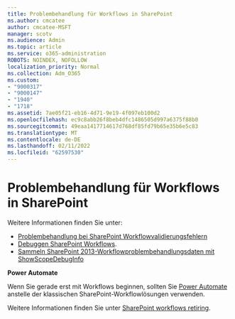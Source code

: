 ```yaml
---
title: Problembehandlung für Workflows in SharePoint
ms.author: cmcatee
author: cmcatee-MSFT
manager: scotv
ms.audience: Admin
ms.topic: article
ms.service: o365-administration
ROBOTS: NOINDEX, NOFOLLOW
localization_priority: Normal
ms.collection: Adm_O365
ms.custom:
- "9000317"
- "9000147"
- "1940"
- "1718"
ms.assetid: 7ae05f21-eb16-4d71-9e19-4f097eb100d2
ms.openlocfilehash: ec9c8abb26f8beb4dfc1486505d997a6375f88b0
ms.sourcegitcommit: 49eaa1417714617d768df85fd79b65e35b6e5c83
ms.translationtype: MT
ms.contentlocale: de-DE
ms.lasthandoff: 02/11/2022
ms.locfileid: "62597530"
---
```

# <a name="troubleshoot-workflows-in-sharepoint"></a>Problembehandlung für Workflows in SharePoint

Weitere Informationen finden Sie unter:

- [Problembehandlung bei SharePoint Workflowvalidierungsfehlern](https://docs.microsoft.com/sharepoint/dev/general-development/troubleshooting-sharepoint-server-workflow-validation-errors-in-visio)
- [Debuggen SharePoint Workflows](https://docs.microsoft.com/sharepoint/dev/general-development/debugging-sharepoint-server-workflows).
- [Sammeln SharePoint 2013-Workflowproblembehandlungsdaten mit ShowScopeDebugInfo](https://docs.microsoft.com/sharepoint/troubleshoot/workflows/gather-workflow-data)

**Power Automate**

Wenn Sie gerade erst mit Workflows beginnen, sollten Sie [Power Automate](https://docs.microsoft.com/power-automate/modern-approvals) anstelle der klassischen SharePoint-Workflowlösungen verwenden.

Weitere Informationen finden Sie unter [SharePoint workflows retiring](https://docs.microsoft.com/alchemyinsights/sharepoint-workflows-retiring).
